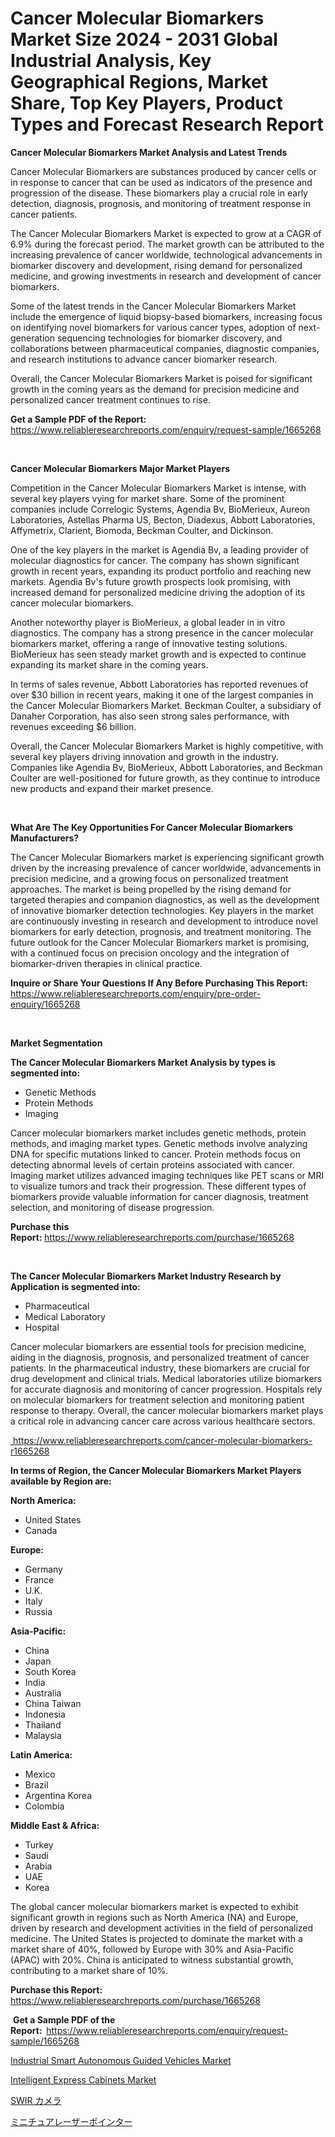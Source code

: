 <p><h1>Cancer Molecular Biomarkers Market Size 2024 - 2031 Global Industrial Analysis, Key Geographical Regions, Market Share, Top Key Players, Product Types and Forecast Research Report</h1></p><p><strong>Cancer Molecular Biomarkers Market Analysis and Latest Trends</strong></p>
<p><p>Cancer Molecular Biomarkers are substances produced by cancer cells or in response to cancer that can be used as indicators of the presence and progression of the disease. These biomarkers play a crucial role in early detection, diagnosis, prognosis, and monitoring of treatment response in cancer patients.</p><p>The Cancer Molecular Biomarkers Market is expected to grow at a CAGR of 6.9% during the forecast period. The market growth can be attributed to the increasing prevalence of cancer worldwide, technological advancements in biomarker discovery and development, rising demand for personalized medicine, and growing investments in research and development of cancer biomarkers.</p><p>Some of the latest trends in the Cancer Molecular Biomarkers Market include the emergence of liquid biopsy-based biomarkers, increasing focus on identifying novel biomarkers for various cancer types, adoption of next-generation sequencing technologies for biomarker discovery, and collaborations between pharmaceutical companies, diagnostic companies, and research institutions to advance cancer biomarker research.</p><p>Overall, the Cancer Molecular Biomarkers Market is poised for significant growth in the coming years as the demand for precision medicine and personalized cancer treatment continues to rise.</p></p>
<p><strong>Get a Sample PDF of the Report:&nbsp;</strong> <a href="https://www.reliableresearchreports.com/enquiry/request-sample/1665268">https://www.reliableresearchreports.com/enquiry/request-sample/1665268</a></p>
<p>&nbsp;</p>
<p><strong>Cancer Molecular Biomarkers Major Market Players</strong></p>
<p><p>Competition in the Cancer Molecular Biomarkers Market is intense, with several key players vying for market share. Some of the prominent companies include Correlogic Systems, Agendia Bv, BioMerieux, Aureon Laboratories, Astellas Pharma US, Becton, Diadexus, Abbott Laboratories, Affymetrix, Clarient, Biomoda, Beckman Coulter, and Dickinson.</p><p>One of the key players in the market is Agendia Bv, a leading provider of molecular diagnostics for cancer. The company has shown significant growth in recent years, expanding its product portfolio and reaching new markets. Agendia Bv's future growth prospects look promising, with increased demand for personalized medicine driving the adoption of its cancer molecular biomarkers.</p><p>Another noteworthy player is BioMerieux, a global leader in in vitro diagnostics. The company has a strong presence in the cancer molecular biomarkers market, offering a range of innovative testing solutions. BioMerieux has seen steady market growth and is expected to continue expanding its market share in the coming years.</p><p>In terms of sales revenue, Abbott Laboratories has reported revenues of over $30 billion in recent years, making it one of the largest companies in the Cancer Molecular Biomarkers Market. Beckman Coulter, a subsidiary of Danaher Corporation, has also seen strong sales performance, with revenues exceeding $6 billion.</p><p>Overall, the Cancer Molecular Biomarkers Market is highly competitive, with several key players driving innovation and growth in the industry. Companies like Agendia Bv, BioMerieux, Abbott Laboratories, and Beckman Coulter are well-positioned for future growth, as they continue to introduce new products and expand their market presence.</p></p>
<p>&nbsp;</p>
<p><strong>What Are The Key Opportunities For Cancer Molecular Biomarkers Manufacturers?</strong></p>
<p><p>The Cancer Molecular Biomarkers market is experiencing significant growth driven by the increasing prevalence of cancer worldwide, advancements in precision medicine, and a growing focus on personalized treatment approaches. The market is being propelled by the rising demand for targeted therapies and companion diagnostics, as well as the development of innovative biomarker detection technologies. Key players in the market are continuously investing in research and development to introduce novel biomarkers for early detection, prognosis, and treatment monitoring. The future outlook for the Cancer Molecular Biomarkers market is promising, with a continued focus on precision oncology and the integration of biomarker-driven therapies in clinical practice.</p></p>
<p><strong>Inquire or Share Your Questions If Any Before Purchasing This Report:</strong> <a href="https://www.reliableresearchreports.com/enquiry/pre-order-enquiry/1665268">https://www.reliableresearchreports.com/enquiry/pre-order-enquiry/1665268</a></p>
<p>&nbsp;</p>
<p><strong>Market Segmentation</strong></p>
<p><strong>The Cancer Molecular Biomarkers Market Analysis by types is segmented into:</strong></p>
<p><ul><li>Genetic Methods</li><li>Protein Methods</li><li>Imaging</li></ul></p>
<p><p>Cancer molecular biomarkers market includes genetic methods, protein methods, and imaging market types. Genetic methods involve analyzing DNA for specific mutations linked to cancer. Protein methods focus on detecting abnormal levels of certain proteins associated with cancer. Imaging market utilizes advanced imaging techniques like PET scans or MRI to visualize tumors and track their progression. These different types of biomarkers provide valuable information for cancer diagnosis, treatment selection, and monitoring of disease progression.</p></p>
<p><strong>Purchase this Report:&nbsp;</strong><a href="https://www.reliableresearchreports.com/purchase/1665268">https://www.reliableresearchreports.com/purchase/1665268</a></p>
<p>&nbsp;</p>
<p><strong>The Cancer Molecular Biomarkers Market Industry Research by Application is segmented into:</strong></p>
<p><ul><li>Pharmaceutical</li><li>Medical Laboratory</li><li>Hospital</li></ul></p>
<p><p>Cancer molecular biomarkers are essential tools for precision medicine, aiding in the diagnosis, prognosis, and personalized treatment of cancer patients. In the pharmaceutical industry, these biomarkers are crucial for drug development and clinical trials. Medical laboratories utilize biomarkers for accurate diagnosis and monitoring of cancer progression. Hospitals rely on molecular biomarkers for treatment selection and monitoring patient response to therapy. Overall, the cancer molecular biomarkers market plays a critical role in advancing cancer care across various healthcare sectors.</p></p>
<p><a href="https://www.reliableresearchreports.com/cancer-molecular-biomarkers-r1665268">&nbsp;https://www.reliableresearchreports.com/cancer-molecular-biomarkers-r1665268</a></p>
<p><strong>In terms of Region, the Cancer Molecular Biomarkers Market Players available by Region are:</strong></p>
<p>
    <p> <strong> North America: </strong>
        <ul>
            <li>United States</li>
            <li>Canada</li>
        </ul>
        </p> 
    <p> <strong> Europe: </strong>
        <ul>
            <li>Germany</li>
            <li>France</li>
            <li>U.K.</li>
            <li>Italy</li>
            <li>Russia</li>
        </ul>
        </p> 
    <p> <strong> Asia-Pacific: </strong>
        <ul>
            <li>China</li>
            <li>Japan</li>
            <li>South Korea</li>
            <li>India</li>
            <li>Australia</li>
            <li>China Taiwan</li>
            <li>Indonesia</li>
            <li>Thailand</li>
            <li>Malaysia</li>
        </ul>
        </p> 
    <p> <strong> Latin America: </strong>
        <ul>
            <li>Mexico</li>
            <li>Brazil</li>
            <li>Argentina Korea</li>
            <li>Colombia</li>
        </ul>
        </p> 
    <p> <strong> Middle East & Africa: </strong>
        <ul>
            <li>Turkey</li>
            <li>Saudi</li>
            <li>Arabia</li>
            <li>UAE</li>
            <li>Korea</li>
        </ul>
    </p>
    </p>
<p><p>The global cancer molecular biomarkers market is expected to exhibit significant growth in regions such as North America (NA) and Europe, driven by research and development activities in the field of personalized medicine. The United States is projected to dominate the market with a market share of 40%, followed by Europe with 30% and Asia-Pacific (APAC) with 20%. China is anticipated to witness substantial growth, contributing to a market share of 10%.</p></p>
<p><strong>Purchase this Report: </strong><a href="https://www.reliableresearchreports.com/purchase/1665268">https://www.reliableresearchreports.com/purchase/1665268</a></p>
<p>&nbsp;<strong>Get a Sample PDF of the Report:&nbsp;&nbsp;</strong><a href="https://www.reliableresearchreports.com/enquiry/request-sample/1665268">https://www.reliableresearchreports.com/enquiry/request-sample/1665268</a></p>
<p><strong></strong></p>
<p><p><a href="https://github.com/sofayahoo2023/Market-Research-Report-List-5/blob/main/industrial-smart-autonomous-guided-vehicles-market.md">Industrial Smart Autonomous Guided Vehicles Market</a></p><p><a href="https://github.com/niyotibauri9/Market-Research-Report-List-1/blob/main/intelligent-express-cabinets-market.md">Intelligent Express Cabinets Market</a></p><p><a href="https://github.com/NikitaBruen/Market-Research-Report-List-1/blob/main/2833731169299.md">SWIR カメラ</a></p><p><a href="https://github.com/mm14022023/Market-Research-Report-List-2/blob/main/2210391169298.md">ミニチュアレーザーポインター</a></p></p>